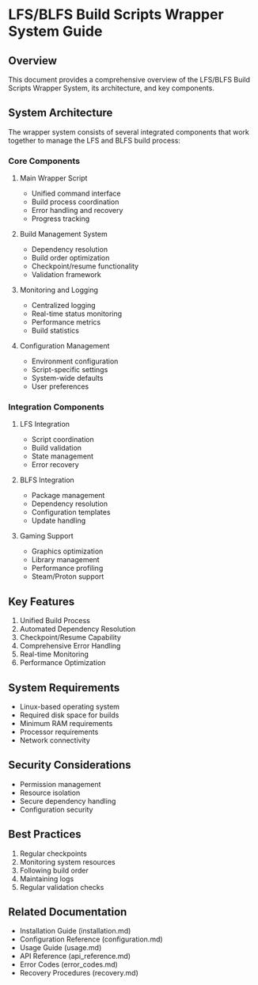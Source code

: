 # LFS/BLFS Build Scripts Wrapper System Guide

## Overview
This document provides a comprehensive overview of the LFS/BLFS Build Scripts Wrapper System, its architecture, and key components.

## System Architecture
The wrapper system consists of several integrated components that work together to manage the LFS and BLFS build process:

### Core Components
1. Main Wrapper Script
   - Unified command interface
   - Build process coordination
   - Error handling and recovery
   - Progress tracking

2. Build Management System
   - Dependency resolution
   - Build order optimization
   - Checkpoint/resume functionality
   - Validation framework

3. Monitoring and Logging
   - Centralized logging
   - Real-time status monitoring
   - Performance metrics
   - Build statistics

4. Configuration Management
   - Environment configuration
   - Script-specific settings
   - System-wide defaults
   - User preferences

### Integration Components
1. LFS Integration
   - Script coordination
   - Build validation
   - State management
   - Error recovery

2. BLFS Integration
   - Package management
   - Dependency resolution
   - Configuration templates
   - Update handling

3. Gaming Support
   - Graphics optimization
   - Library management
   - Performance profiling
   - Steam/Proton support

## Key Features
1. Unified Build Process
2. Automated Dependency Resolution
3. Checkpoint/Resume Capability
4. Comprehensive Error Handling
5. Real-time Monitoring
6. Performance Optimization

## System Requirements
- Linux-based operating system
- Required disk space for builds
- Minimum RAM requirements
- Processor requirements
- Network connectivity

## Security Considerations
- Permission management
- Resource isolation
- Secure dependency handling
- Configuration security

## Best Practices
1. Regular checkpoints
2. Monitoring system resources
3. Following build order
4. Maintaining logs
5. Regular validation checks

## Related Documentation
- Installation Guide (installation.md)
- Configuration Reference (configuration.md)
- Usage Guide (usage.md)
- API Reference (api_reference.md)
- Error Codes (error_codes.md)
- Recovery Procedures (recovery.md)

